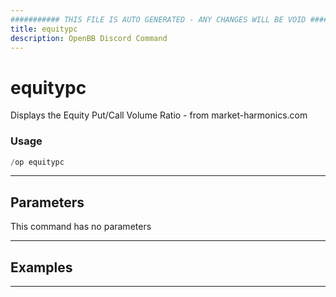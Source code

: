 ```yaml
---
########### THIS FILE IS AUTO GENERATED - ANY CHANGES WILL BE VOID ###########
title: equitypc
description: OpenBB Discord Command
---
```


# equitypc

Displays the Equity Put/Call Volume Ratio - from market-harmonics.com

### Usage

```python wordwrap
/op equitypc
```

---

## Parameters

This command has no parameters



---

## Examples


---
